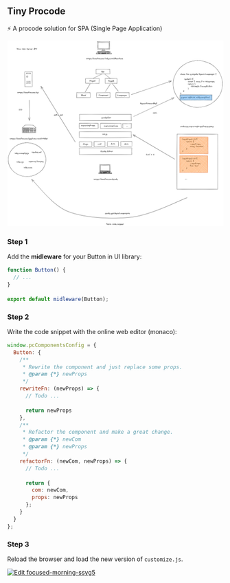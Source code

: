 ## Tiny Procode

⚡ A procode solution for SPA (Single Page Application)

![screenshot](./screenshot.png)

### Step 1

Add the **midleware** for your Button in UI library:

```ts
function Button() {
  // ...
}

export default midleware(Button);
```

### Step 2

Write the code snippet with the online web editor (monaco):

```js
window.pcComponentsConfig = {
  Button: {
    /**
     * Rewrite the component and just replace some props.
     * @param {*} newProps
     */
    rewriteFn: (newProps) => {
      // Todo ...
      
      return newProps
    },
    /**
     * Refactor the component and make a great change.
     * @param {*} newCom 
     * @param {*} newProps 
     */
    refactorFn: (newCom, newProps) => {
      // Todo ...
      
      return {
        com: newCom,
        props: newProps
      };
    }
  }
};
```

### Step 3

Reload the browser and load the new version of `customize.js`.

[![Edit focused-morning-ssyg5](https://codesandbox.io/static/img/play-codesandbox.svg)](https://codesandbox.io/s/focused-morning-ssyg5?fontsize=14&hidenavigation=1&theme=dark)
